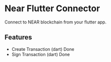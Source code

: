 # Near Flutter Connector
Connect to NEAR blockchain from your flutter app.

## Features
- Create Transaction (dart) Done
- Sign Transaction (dart) Done
